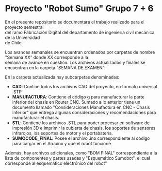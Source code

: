 # Proyecto "Robot Sumo" Grupo 7 + 6

En el presente repositorio se documentará el trabajo realizado para el proyecto semestral  
del ramo Fabricación Digital del departamento de ingeniería civil mecánica de la Universidad  
de Chile. 

Los avances semanales se encuentran ordenados por carpetas de nombre "Semana XX" donde XX corresponde a la  
semana de avance en cuestión. Los archivos actualizados y finales se encuentran en la carpeta "SEMANA DE EXAMEN". 

En la carpeta actualizada hay subcarpetas denominadas:
* **CAD**: Contine todos los archivos CAD del proyecto, en formato universal .STP
* **MANUFACTURA**: Contiene el código g para manufacturar la parte inferior del chasis en Router CNC. Sumado a lo anterior tiene un
  documento llamado "Consideraciones Manufactura en CNC - Chasis Inferior" que entrega algunas consideraciones y recomendaciones
  para manufacturar el chasis.
* **STL**: Contiene los archivos .STL para poder procesar en software de impresión 3D e imprimir la cubierta de chasis, los soportes
  de sensores infrarojos, los soportes de motor y el portabatería.
* **SUMOCODE_FINAL**: Posee el archivo .ino correspondiente al código para cargar en el Arduino y que el robot funcione

Además, hay archivos adicionales, como "BOM FINAL" correspondiente a la lista de componentes y partes usadas y "Esquemático Sumobot",
el cual corresponde al esquemático electrónico del robot"

